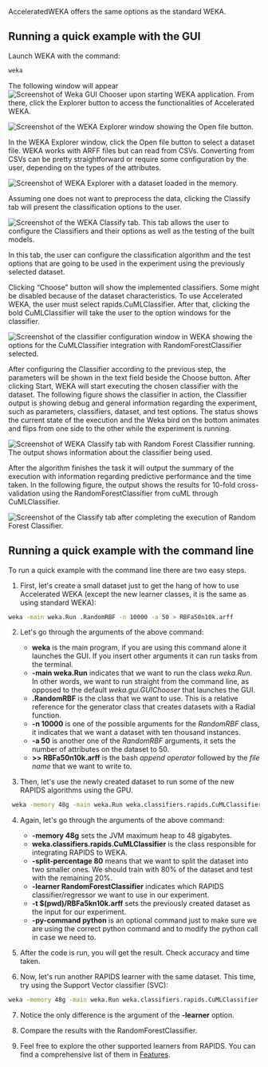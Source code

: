 AcceleratedWEKA offers the same options as the standard WEKA. 


## Running a quick example with the GUI
<!-- The installation of Accelerated WEKA itself is pretty simple. It is available through Conda, a system providing package and environment management. Such capability means that a simple command can install all dependencies for the project. For example, on a Linux machine, issue the following command in a terminal for installing Accelerated WEKA and all dependencies.

```bash
conda create --solver=libmamba -n accelweka -c rapidsai -c nvidia -c conda-forge  -c waikato weka
```

Once Conda has created the environment, activate it with the following command:

```bash
conda activate accelweka
```

This terminal instance just loaded all dependencies for Accelerated WEKA. Launch WEKA GUI Chooser with the command:

```bash
weka
``` -->
Launch WEKA with the command:
```bash
weka
```

The following window will appear
![Screenshot of Weka GUI Chooser upon starting WEKA application.](../img/weka-gui-chooser-window.png "WEKA GUI Chooser")
From there, click the Explorer button to access the functionalities of Accelerated WEKA.

![Screenshot of the WEKA Explorer window showing the Open file button.](../img/weka-exploer-window.png "WEKA Explorer window")

In the WEKA Explorer window, click the Open file button to select a dataset file. WEKA works with ARFF files but can read from CSVs. Converting from CSVs can be pretty straightforward or require some configuration by the user, depending on the types of the attributes.

![Screenshot of WEKA Explorer with a dataset loaded in the memory.](../img/weka-exploer-window-with-loaded-dataset.png "Datasets Loaded")

Assuming one does not want to preprocess the data, clicking the Classify tab will present the classification options to the user. 

![Screenshot of the WEKA Classify tab. This tab allows the user to configure the Classifiers and their options as well as the testing of the built models.](../img/weka-classify-tab.png "Classify tab")

In this tab, the user can configure the classification algorithm and the test options that are going to be used in the experiment using the previously selected dataset. 

Clicking “Choose” button will show the implemented classifiers. Some might be disabled because of the dataset characteristics. To use Accelerated WEKA, the user must select rapids.CuMLClassifier. After that, clicking the bold CuMLClassifier will take the user to the option windows for the classifier.

![Screenshot of the classifier configuration window in WEKA showing the options for the CuMLClassifier integration with RandomForestClassifier selected.](../img/weka-classifier-configuration-window.png "WEKA Classifier configuration window")

After configuring the Classifier according to the previous step, the parameters will be shown in the text field beside the Choose button. After clicking Start, WEKA will start executing the chosen classifier with the dataset. The following figure shows the classifier in action, the Classifier output is showing debug and general information regarding the experiment, such as parameters, classifiers, dataset, and test options. The status shows the current state of the execution and the Weka bird on the bottom animates and flips from one side to the other while the experiment is running.

![Screenshot of WEKA Classify tab with Random Forest Classifier running. The output shows information about the classifier being used.](../img/weka-classify-tab-with-chosen-classification-algorithm-in-progress.png "WEKA Classifier in progress")

After the algorithm finishes the task it will output the summary of the execution with information regarding predictive performance and the time taken. In the following figure, the output shows the results for 10-fold cross-validation using the RandomForestClassifier from cuML through CuMLClassifier.

![Screenshot of the Classify tab after completing the execution of Random Forest Classifier.](../img/weka-classify-tab-after-the-experiment-has-completed.png "WEKA Classifier completed")


## Running a quick example with the command line

To run a quick example with the command line there are two easy steps.

1. First, let's create a small dataset just to get the hang of how to use Accelerated WEKA (except the new learner classes, it is the same as using standard WEKA):
```sh
weka -main weka.Run .RandomRBF -n 10000 -a 50 > RBFa50n10k.arff
```

2. Let's go through the arguments of the above command:  
    - **weka** is the main program, if you are using this command alone it launches the GUI. If you insert other arguments it can run tasks from the terminal.
    - **-main weka.Run** indicates that we want to run the class *weka.Run*. In other words, we want to run straight from the command line, as opposed to the default *weka.gui.GUIChooser* that launches the GUI.
    - **.RandomRBF** is the class that we want to use. This is a relative reference for the generator class that creates datasets with a Radial function.
    - **-n 10000** is one of the possible arguments for the *RandomRBF* class, it indicates that we want a dataset with ten thousand instances.
    - **-a 50** is another one of the *RandomRBF* arguments, it sets the number of attributes on the dataset to 50.
    - **>> RBFa50n10k.arff** is the bash *append operator* followed by the *file name* that we want to write to.

3. Then, let's use the newly created dataset to run some of the new RAPIDS algorithms using the GPU.
```sh
 weka -memory 48g -main weka.Run weka.classifiers.rapids.CuMLClassifier -split-percentage 80 -learner RandomForestClassifier -t $(pwd)/RBFa5kn10k.arff -py-command python
```

4. Again, let's go through the arguments of the above command:
    - **-memory 48g** sets the JVM maximum heap to 48 gigabytes.
    - **weka.classifiers.rapids.CuMLClassifier** is the class responsible for integrating RAPIDS to WEKA.
    - **-split-percentage 80** means that we want to split the dataset into two smaller ones. We should train with 80% of the dataset and test with the remaining 20%.
    - **-learner RandomForestClassifier** indicates which RAPIDS classifier/regressor we want to use in our experiment.
    - **-t $(pwd)/RBFa5kn10k.arff** sets the previously created dataset as the input for our experiment.
    - **-py-command python** is an optional command just to make sure we are using the correct python command and to modify the python call in case we need to.

5. After the code is run, you will get the result. Check accuracy and time taken.

6. Now, let's run another RAPIDS learner with the same dataset. This time, try using the Support Vector classifier (SVC):
```sh
weka -memory 48g -main weka.Run weka.classifiers.rapids.CuMLClassifier -split-percentage 80 -learner SVC -t $(pwd)/RBFa5kn10k.arff -py-command python
```

7. Notice the only difference is the argument of the **-learner** option.

8. Compare the results with the RandomForestClassifier.

9. Feel free to explore the other supported learners from RAPIDS. You can find a comprehensive list of them in [Features](https://waikato.github.io/acceleratedWEKA/Introduction/features/).
